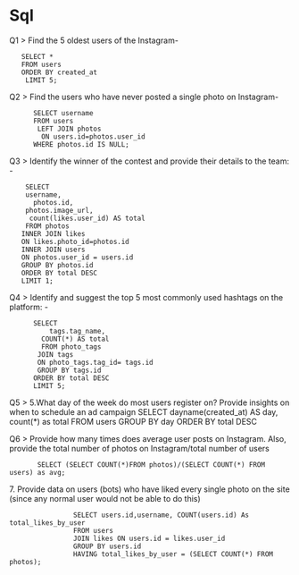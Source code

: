 # Sql 
Q1 >  Find the 5 oldest users of the Instagram-

       SELECT * 
       FROM users
       ORDER BY created_at
        LIMIT 5;
  
Q2 >  Find the users who have never posted a single photo on Instagram-

          SELECT username
          FROM users
           LEFT JOIN photos
	        ON users.id=photos.user_id
          WHERE photos.id IS NULL;
          
Q3 >   Identify the winner of the contest and provide their details to the team: -

        SELECT 
        username,
	      photos.id,
        photos.image_url, 
         count(likes.user_id) AS total
        FROM photos
       INNER JOIN likes 
       ON likes.photo_id=photos.id
       INNER JOIN users
       ON photos.user_id = users.id
       GROUP BY photos.id 
       ORDER BY total DESC
       LIMIT 1;
Q4 >  Identify and suggest the top 5 most commonly used hashtags on the platform: -

          SELECT 
              tags.tag_name,
	        COUNT(*) AS total
            FROM photo_tags
           JOIN tags
           ON photo_tags.tag_id= tags.id
           GROUP BY tags.id
          ORDER BY total DESC
          LIMIT 5;
          
 Q5 >  5.What day of the week do most users register on? Provide insights on when to schedule an ad campaign
        SELECT 
        dayname(created_at) AS day,
        count(*) as total
         FROM users
        GROUP BY day
        ORDER BY total DESC

Q6 >  Provide how many times does average user posts on Instagram. Also, provide the total number of photos on Instagram/total number of users

           SELECT (SELECT COUNT(*)FROM photos)/(SELECT COUNT(*) FROM users) as avg;

7. Provide data on users (bots) who have liked every single photo on the site (since any normal user would not be able to do this)

                    SELECT users.id,username, COUNT(users.id) As total_likes_by_user
                    FROM users
                    JOIN likes ON users.id = likes.user_id
                    GROUP BY users.id
                    HAVING total_likes_by_user = (SELECT COUNT(*) FROM photos);

